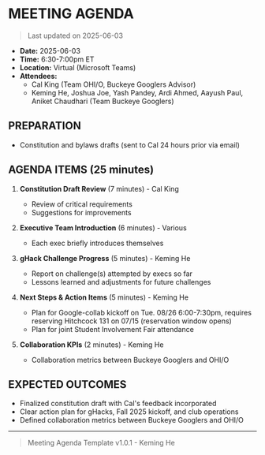 # MEETING AGENDA

> Last updated on 2025-06-03

- **Date:** 2025-06-03
- **Time:** 6:30-7:00pm ET
- **Location:** Virtual (Microsoft Teams)
- **Attendees:**
  - Cal King (Team OHI/O, Buckeye Googlers Advisor)
  - Keming He, Joshua Joe, Yash Pandey, Ardi Ahmed, Aayush Paul, Aniket Chaudhari (Team Buckeye Googlers)

## PREPARATION

- Constitution and bylaws drafts (sent to Cal 24 hours prior via email)

## AGENDA ITEMS (25 minutes)

1. **Constitution Draft Review** (7 minutes) - Cal King
   - Review of critical requirements
   - Suggestions for improvements

2. **Executive Team Introduction** (6 minutes) - Various
   - Each exec briefly introduces themselves

3. **gHack Challenge Progress** (5 minutes) - Keming He
   - Report on challenge(s) attempted by execs so far
   - Lessons learned and adjustments for future challenges

4. **Next Steps & Action Items** (5 minutes) - Keming He
   - Plan for Google-collab kickoff on Tue. 08/26 6:00-7:30pm, requires reserving Hitchcock 131 on 07/15 (reservation window opens)
   - Plan for joint Student Involvement Fair attendance

5. **Collaboration KPIs** (2 minutes) - Keming He
   - Collaboration metrics between Buckeye Googlers and OHI/O

## EXPECTED OUTCOMES

- Finalized constitution draft with Cal's feedback incorporated
- Clear action plan for gHacks, Fall 2025 kickoff, and club operations
- Defined collaboration metrics between Buckeye Googlers and OHI/O

---

> Meeting Agenda Template v1.0.1 - Keming He
